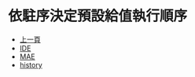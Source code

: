 # 依駐序決定預設給值執行順序
* [上一頁](../README.md)
* [IDE](IDE/README.md)
* [MAE](MAE/README.md)
* [history](history.md)
